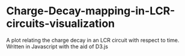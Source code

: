 # Charge-Decay-mapping-in-LCR-circuits-visualization
A plot relating the charge decay in an LCR circuit with respect to time. Written in Javascript with the aid of D3.js
